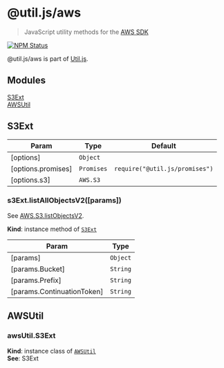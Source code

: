 # @util.js/aws

> JavaScript utility methods for the [AWS SDK](https://www.npmjs.com/package/aws-sdk)

<p>
  <a href="https://www.npmjs.com/package/@util.js/aws"><img alt="NPM Status" src="https://img.shields.io/npm/v/@util.js/aws.svg?style=flat"></a>
</p>

@util.js/aws is part of [Util.js](https://github.com/creemama/utiljs).

## Modules

<dl>
<dt><a href="#module_S3Ext">S3Ext</a></dt>
<dd></dd>
<dt><a href="#module_AWSUtil">AWSUtil</a></dt>
<dd></dd>
</dl>

<a name="module_S3Ext"></a>

## S3Ext

| Param              | Type                  | Default                                             |
| ------------------ | --------------------- | --------------------------------------------------- |
| [options]          | <code>Object</code>   |                                                     |
| [options.promises] | <code>Promises</code> | <code>require(&quot;@util.js/promises&quot;)</code> |
| [options.s3]       | <code>AWS.S3</code>   |                                                     |

<a name="module_S3Ext+listAllObjectsV2"></a>

### s3Ext.listAllObjectsV2([params])

See [AWS.S3.listObjectsV2](https://docs.aws.amazon.com/AWSJavaScriptSDK/latest/AWS/S3.html#listObjectsV2-property).

**Kind**: instance method of [<code>S3Ext</code>](#module_S3Ext)

| Param                      | Type                |
| -------------------------- | ------------------- |
| [params]                   | <code>Object</code> |
| [params.Bucket]            | <code>String</code> |
| [params.Prefix]            | <code>String</code> |
| [params.ContinuationToken] | <code>String</code> |

<a name="module_AWSUtil"></a>

## AWSUtil

<a name="module_AWSUtil+S3Ext"></a>

### awsUtil.S3Ext

**Kind**: instance class of [<code>AWSUtil</code>](#module_AWSUtil)  
**See**: S3Ext
